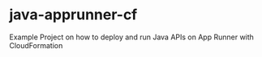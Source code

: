 # java-apprunner-cf
Example Project on how to deploy and run Java APIs on App Runner with CloudFormation
